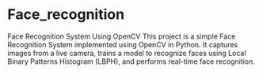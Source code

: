 # Face_recognition
Face Recognition System Using OpenCV This project is a simple Face Recognition System implemented using OpenCV in Python. It captures images from a live camera, trains a model to recognize faces using Local Binary Patterns Histogram (LBPH), and performs real-time face recognition.
